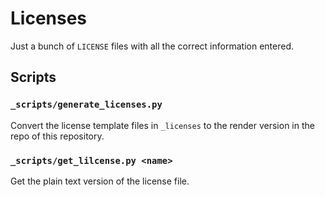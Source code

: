 # Licenses

Just a bunch of `LICENSE` files with all the correct information entered.

## Scripts

### `_scripts/generate_licenses.py`

Convert the license template files in `_licenses` to the render version in the repo of this repository.

### `_scripts/get_lilcense.py <name>`

Get the plain text version of the license file.
